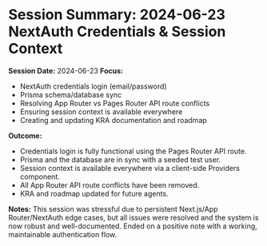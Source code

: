 # Session Summary: 2024-06-23 NextAuth Credentials & Session Context

**Session Date:** 2024-06-23
**Focus:**
- NextAuth credentials login (email/password)
- Prisma schema/database sync
- Resolving App Router vs Pages Router API route conflicts
- Ensuring session context is available everywhere
- Creating and updating KRA documentation and roadmap

**Outcome:**
- Credentials login is fully functional using the Pages Router API route.
- Prisma and the database are in sync with a seeded test user.
- Session context is available everywhere via a client-side Providers component.
- All App Router API route conflicts have been removed.
- KRA and roadmap updated for future agents.

**Notes:**
This session was stressful due to persistent Next.js/App Router/NextAuth edge cases, but all issues were resolved and the system is now robust and well-documented. Ended on a positive note with a working, maintainable authentication flow. 